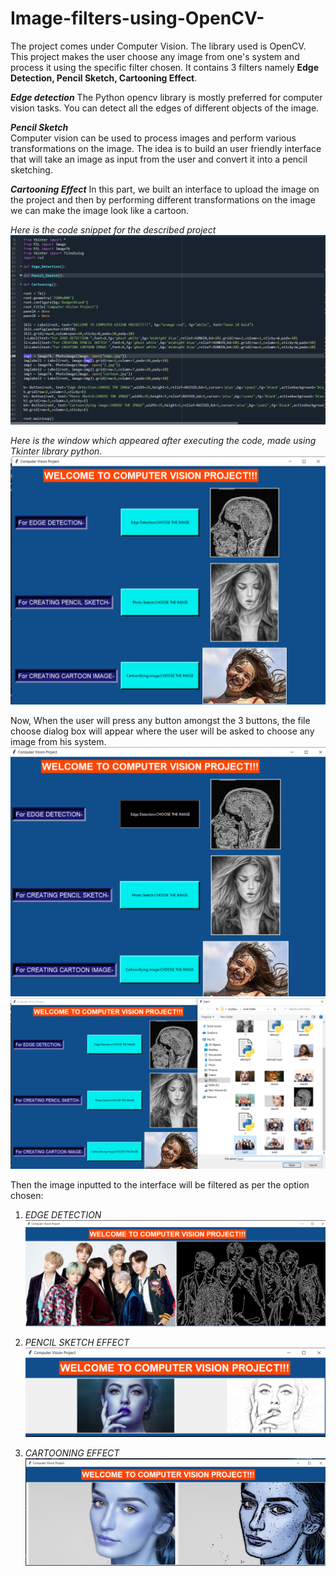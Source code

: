 # Image-filters-using-OpenCV-
The project comes under Computer Vision. The library used is OpenCV. This project makes the user choose any image from one's system and process it using the specific filter chosen. It contains 3 filters namely **Edge Detection, Pencil Sketch, Cartooning Effect**.

**_Edge detection_** 
                 The Python opencv library is mostly preferred for computer vision tasks. You can detect all the edges of different objects of the image.
                 
**_Pencil Sketch_**                
                Computer vision can be used to process images and perform various transformations on the image. The idea is to build an user friendly interface that will take an image as input from the user and convert it into a pencil sketching.
                
**_Cartooning Effect_**
                   In this part, we built an interface to upload the image on the project and then by performing different transformations on the image we can make the image look like a cartoon.
                   
_Here is the code snippet for the described project_
![](code_snip.png)


_Here is the window which appeared after executing the code, made using Tkinter library python._
![](result.png)


Now, When the user will press any button amongst the 3 buttons, the file choose dialog box will appear where the user will be asked to choose any image from his system.
![](option_sel.png)   ![](file_choose.png)


Then the image inputted to the interface will be filtered as per the option chosen:
1. _EDGE DETECTION_
![](edge_result.png)


2. _PENCIL SKETCH EFFECT_
![](sketch_result.png)


3. _CARTOONING EFFECT_
![](cartoon_result.png)
